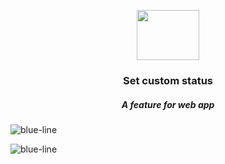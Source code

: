 <p align="center">
  <img src="https://user-images.githubusercontent.com/17708702/69645282-d6cd4080-105d-11ea-95e2-d70260345ae1.png" width="100" height="80" />
  <h3 align="center">Set custom status</h3>
  <h5 align="center"><i>A feature for web app</i></h5>
</p>

![blue-line](https://i.imgur.com/cETzBqq.png)

![blue-line](https://i.imgur.com/cETzBqq.png)
